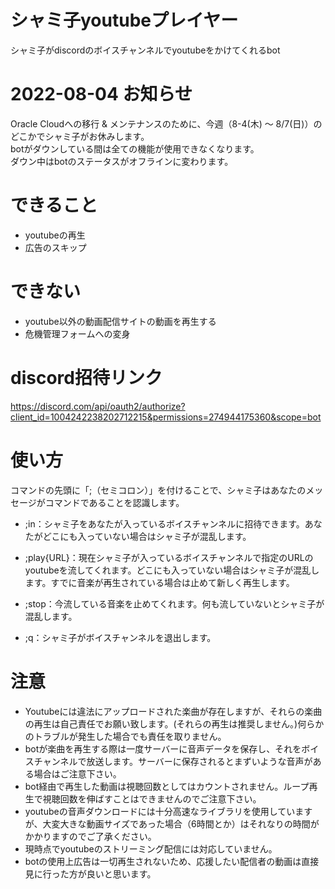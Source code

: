 # シャミ子youtubeプレイヤー
シャミ子がdiscordのボイスチャンネルでyoutubeをかけてくれるbot  

# 2022-08-04 お知らせ
Oracle Cloudへの移行 & メンテナンスのために、今週（8-4(木) ～ 8/7(日)）のどこかでシャミ子がお休みします。  
botがダウンしている間は全ての機能が使用できなくなります。  
ダウン中はbotのステータスがオフラインに変わります。  

# できること
* youtubeの再生
* 広告のスキップ

# できない
* youtube以外の動画配信サイトの動画を再生する
* 危機管理フォームへの変身

# discord招待リンク
https://discord.com/api/oauth2/authorize?client_id=1004242238202712215&permissions=274944175360&scope=bot

# 使い方
コマンドの先頭に「;（セミコロン）」を付けることで、シャミ子はあなたのメッセージがコマンドであることを認識します。

* ;in：シャミ子をあなたが入っているボイスチャンネルに招待できます。あなたがどこにも入っていない場合はシャミ子が混乱します。

* ;play{URL}：現在シャミ子が入っているボイスチャンネルで指定のURLのyoutubeを流してくれます。どこにも入っていない場合はシャミ子が混乱します。すでに音楽が再生されている場合は止めて新しく再生します。

* ;stop：今流している音楽を止めてくれます。何も流していないとシャミ子が混乱します。

* ;q：シャミ子がボイスチャンネルを退出します。

# 注意
* Youtubeには違法にアップロードされた楽曲が存在しますが、それらの楽曲の再生は自己責任でお願い致します。(それらの再生は推奨しません。)何らかのトラブルが発生した場合でも責任を取りません。  
* botが楽曲を再生する際は一度サーバーに音声データを保存し、それをボイスチャンネルで放送します。サーバーに保存されるとまずいような音声がある場合はご注意下さい。  
* bot経由で再生した動画は視聴回数としてはカウントされません。ループ再生で視聴回数を伸ばすことはできませんのでご注意下さい。  
* youtubeの音声ダウンロードには十分高速なライブラリを使用していますが、大変大きな動画サイズであった場合（6時間とか）はそれなりの時間がかかりますのでご了承ください。  
* 現時点でyoutubeのストリーミング配信には対応していません。  
* botの使用上広告は一切再生されないため、応援したい配信者の動画は直接見に行った方が良いと思います。
